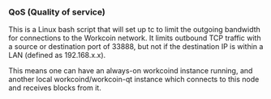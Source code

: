 ### QoS (Quality of service) ###

This is a Linux bash script that will set up tc to limit the outgoing bandwidth for connections to the Workcoin network. It limits outbound TCP traffic with a source or destination port of 33888, but not if the destination IP is within a LAN (defined as 192.168.x.x).

This means one can have an always-on workcoind instance running, and another local workcoind/workcoin-qt instance which connects to this node and receives blocks from it.
